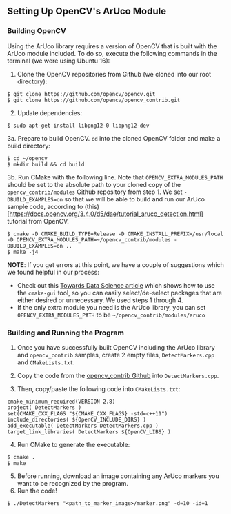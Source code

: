 ## Setting Up OpenCV's ArUco Module
### Building OpenCV
Using the ArUco library requires a version of OpenCV that is built with the ArUco module included. To do so, execute the following commands in the terminal (we were using Ubuntu 16):
1. Clone the OpenCV repositories from Github (we cloned into our root directory):
```
$ git clone https://github.com/opencv/opencv.git
$ git clone https://github.com/opencv/opencv_contrib.git
```
2. Update dependencies:
```
$ sudo apt-get install libpng12-0 libpng12-dev
```
3a. Prepare to build OpenCV. `cd` into the cloned OpenCV folder and make a build directory:
```
$ cd ~/opencv
$ mkdir build && cd build
```

3b. Run CMake with the following line. Note that `OPENCV_EXTRA_MODULES_PATH` should be set to the absolute path to your cloned copy of the `opencv_contrib/modules` Github repository from step 1. We set `-DBUILD_EXAMPLES=on` so that we will be able to build and run our ArUco sample code, according to (this)[https://docs.opencv.org/3.4.0/d5/dae/tutorial_aruco_detection.html] tutorial from OpenCV.  
```
$ cmake -D CMAKE_BUILD_TYPE=Release -D CMAKE_INSTALL_PREFIX=/usr/local -D OPENCV_EXTRA_MODULES_PATH=~/opencv_contrib/modules -DBUILD_EXAMPLES=on ..
$ make -j4
```
**NOTE**: If you get errors at this point, we have a couple of suggestions which we found helpful in our process:
* Check out this [Towards Data Science article](https://towardsdatascience.com/how-to-install-opencv-and-extra-modules-from-source-using-cmake-and-then-set-it-up-in-your-pycharm-7e6ae25dbac5) which shows how to use the `cmake-gui` tool, so you can easily select/de-select packages that are either desired or unnecessary. We used steps 1 through 4.
* If the only extra module you need is the ArUco library, you can set `OPENCV_EXTRA_MODULES_PATH` to be `~/opencv_contrib/modules/aruco`

### Building and Running the Program
1. Once you have successfully built OpenCV including the ArUco library and `opencv_contrib` samples, create 2 empty files, `DetectMarkers.cpp` and `CMakeLists.txt`. 
2. Copy the code from the [opencv_contrib Github](https://github.com/opencv/opencv_contrib/blob/master/modules/aruco/samples/detect_markers.cpp) into `DetectMarkers.cpp`.

3. Then, copy/paste the following code into `CMakeLists.txt`:
```
cmake_minimum_required(VERSION 2.8)
project( DetectMarkers )
set(CMAKE_CXX_FLAGS "${CMAKE_CXX_FLAGS} -std=c++11")
include_directories( ${OpenCV_INCLUDE_DIRS} )
add_executable( DetectMarkers DetectMarkers.cpp )
target_link_libraries( DetectMarkers ${OpenCV_LIBS} )
```
4. Run CMake to generate the executable:
```
$ cmake .
$ make
```
5. Before running, download an image containing any ArUco markers you want to be recognized by the program.
6. Run the code!
```
$ ./DetectMarkers "<path_to_marker_image>/marker.png" -d=10 -id=1
```


